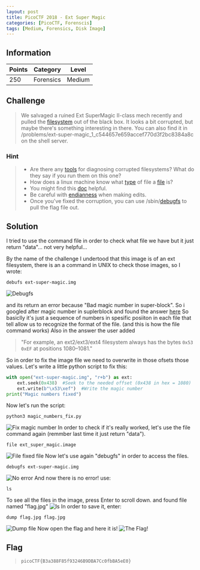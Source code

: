 ```yaml
---
layout: post
title: PicoCTF 2018 - Ext Super Magic
categories: [PicoCTF, Forenscis]
tags: [Medium, Forensics, Disk Image]
---
```



## Information

| Points |Category  | Level|
|--|--|--|
| 250| Forensics |Medium|

## Challenge

>We salvaged a ruined Ext SuperMagic II-class mech recently and pulled the  [filesystem](https://2018shell.picoctf.com/static/b9ff30ec03a9007fb1b1cd6ae15fae84/ext-super-magic.img)  out of the black box. It looks a bit corrupted, but maybe there's something interesting in there. You can also find it in /problems/ext-super-magic_1_c544657e659accef770d3f2bc8384a8c on the shell server.

### Hint

>-   Are there any  [tools](https://en.wikipedia.org/wiki/Fsck)  for diagnosing corrupted filesystems? What do they say if you run them on this one?
>-   How does a linux machine know what  [type](https://www.garykessler.net/library/file_sigs.html)  of file a  [file](https://linux.die.net/man/1/file)  is?
>-   You might find this  [doc](http://www.nongnu.org/ext2-doc/ext2.html)  helpful.
>-   Be careful with  [endianness](https://en.wikipedia.org/wiki/Endianness)  when making edits.
>-   Once you've fixed the corruption, you can use /sbin/[debugfs](https://linux.die.net/man/8/debugfs)  to pull the flag file out.

## Solution

I tried to use the command file in order to check what file we have but it just return "data"... not very helpful...

By the name of the challenge I undertood that this image is of an ext filesystem, there is an a command in UNIX to check those images, so I wrote:

    debufs ext-super-magic.img

![Debugfs](https://i.imgur.com/jZ46GoS.png)

and its return an error because "Bad magic number in super-block". So i googled after magic number in suplerblock and found the answer [here](https://superuser.com/questions/239088/whats-a-file-systems-magic-number-in-a-super-block)
So basiclly it's just a sequence of numbers in spesific posiiton in each file that tell allow us to recognize the format of the file. (and this is how the file command works)
Also in the answer the user added 

> "For example, an ext2/ext3/ext4 filesystem always has the bytes `0x53 0xEF` at positions 1080–1081."

So in order to fix the image file we need to overwrite in those ofsets those values.
Let's write a little python script to fix this:
```python
with open("ext-super-magic.img", "r+b") as ext:
    ext.seek(0x438)  #Seek to the needed offset (0x438 in hex = 1080)
    ext.write(b"\x53\xef")  #Write the magic number
print("Magic numbers fixed")
```
Now let's run the script:

    python3 magic_numbers_fix.py

![Fix magic number](https://i.imgur.com/XNZHrUz.png)
In order to check if it's really worked, let's use the file command again (remmber last time it just return "data").

    file ext_super_magic.image

![File fixed file](https://i.imgur.com/hOIGWUW.png)
Now let's use again "debugfs" in order to access the files.

    debugfs ext-super-magic.img

![No error](https://i.imgur.com/zRVyeEU.png)
And now there is no error! use:

    ls

   To see all the files in the image, press Enter to scroll down.
   and found file named "flag.jpg"
![ls](https://i.imgur.com/YHhjZ31.png)
In order to save it, enter:

    dump flag.jpg flag.jpg
    
![Dump file](https://i.imgur.com/3dxfws5.png)
Now open the flag and here it is!
![The Flag!](https://i.imgur.com/PzAubXv.png)
## Flag
> `picoCTF{B3a388F85f93246B9DBA7Cc0fbBA5eE0}`
